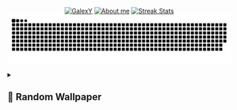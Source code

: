 
<p align="center">

  <!-- Gif -->
  <a href="https://github.com/GalexY727">
    <img src="https://github.com/GalexY727/GalexY727/blob/main/media/GalexYBanner.gif" alt="GalexY" /></a>
    
  <!-- Typing SVG -->
  <a href="https://git.io/typing-svg">
    <img src="https://readme-typing-svg.demolab.com?font=Fira+Code&size=30&pause=1000&center=true&vCenter=true&width=870&height=100&lines=My+name+is+Alexander+Hamilton+%F0%9F%91%8B;I+code+robots+for+F.I.R.S.T.+competitions+%F0%9F%A4%96;I+am+learning+Java%2C+JavaScript%2C+and+Pyhton+%F0%9F%90%8D;I+really+like+music+and+space+%F0%9F%8C%8C;Have+a+nice+day!" alt="About me" /></a>

  <!-- Github Streak -->
  <a href="https://git.io/streak-stats">
    <img src="https://streak-stats.demolab.com?user=GalexY&theme=tokyonight_duo&mode=weekly&border=DD2BC7" alt="Streak Stats" /></a>
  
  <!-- Commit Snake! -->
  <a href="Snek">
  <img src="https://raw.githubusercontent.com/platane/platane/output/github-contribution-grid-snake-dark.svg#gh-dark-mode-only" alt="Streak Stats" /></a>
  
  <!-- Random Wallpaper -->
 
</p>

<details> 
  <summary><h2>🌠 Random Wallpaper</h2></summary>

  <a href="https://github.com/DenverCoder1/Minimalistic-Wallpaper-Collection">
    <img src="https://minimalistic-wallpaper.demolab.com/?random" alt="Random Wallpaper" /></a>
</details>

<!--
**GalexY727/GalexY727** is a ✨ _special_ ✨ repository because its `README.md` (this file) appears on your GitHub profile.

Here are some ideas to get you started:

- 🔭 I’m currently working on ...
- 🌱 I’m currently learning ...
- 👯 I’m looking to collaborate on ...
- 🤔 I’m looking for help with ...
- 💬 Ask me about ...
- 📫 How to reach me: ...
- 😄 Pronouns: ...
- ⚡ Fun fact: ...
--> 
